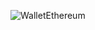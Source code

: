 ![WalletEthereum](https://github.com/HlelIssa/EthereumWallet/assets/133987589/ffec50d1-901c-4a0f-a838-47d0fc05897d)
